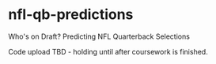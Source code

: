 # nfl-qb-predictions
Who's on Draft? Predicting NFL Quarterback Selections

Code upload TBD - holding until after coursework is finished.
